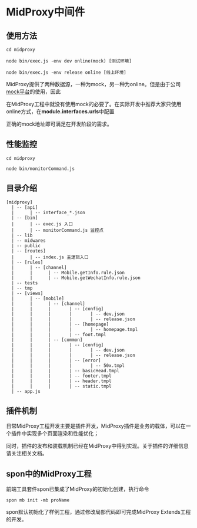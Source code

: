 # MidProxy中间件

## 使用方法

```
cd midproxy

node bin/exec.js -env dev online(mock) [测试环境]

node bin/exec.js -env release online [线上环境]
```

MidProxy提供了两种数据源，一种为mock，另一种为online。但是由于公司[mock平台](http://mock.showjoy.net)的使用，因此

在MidProxy工程中就没有使用mock的必要了。在实际开发中推荐大家只使用online方式，在**module.interfaces.urls**中配置

正确的mock地址即可满足在开发阶段的需求。

## 性能监控

```
cd midproxy

node bin/monitorCommand.js
```

## 目录介绍

```
[midproxy]
  | -- [api]
  |      | -- interface_*.json
  | -- [bin]
  |      | -- exec.js 入口
  |      | -- monitorCommand.js 监控点
  | -- lib
  | -- midwares
  | -- public
  | -- [routes]
  |      | -- index.js 主逻辑入口
  | -- [rules]
  |      | -- [channel]
  |      |      | -- Mobile.getInfo.rule.json
  |      |      | -- Mobile.getWechatInfo.rule.json
  | -- tests
  | -- tmp
  | -- [views]
  |      | -- [mobile]
  |      |      | -- [channel]
  |      |      |       | -- [config]
  |      |      |       |       | -- dev.json
  |      |      |       |       | -- release.json
  |      |      |       | -- [homepage]
  |      |      |       |       | -- homepage.tmpl
  |      |      |       | -- foot.tmpl
  |      |      | -- [common]
  |      |      |       | -- [config]
  |      |      |       |       | -- dev.json
  |      |      |       |       | -- release.json
  |      |      |       | -- [error]
  |      |      |       |       | -- 50x.tmpl
  |      |      |       | -- basicHead.tmpl
  |      |      |       | -- footer.tmpl
  |      |      |       | -- header.tmpl
  |      |      |       | -- static.tmpl
  | -- app.js
  ```

  ## 插件机制

  日常MidProxy工程开发主要是插件开发，MidProxy插件是业务的载体，可以在一个插件中实现多个页面渲染和性能优化；

  同时，插件的发布和装载机制已经在MidProxy中得到实现。关于插件的详细信息请关注相关文档。

  ## spon中的MidProxy工程

  前端工具套件spon已集成了MidProxy的初始化创建，执行命令

  ```
  spon mb init -mb proName
  ```

  spon默认初始化了样例工程，通过修改局部代码即可完成MidProxy Extends工程的开发。
